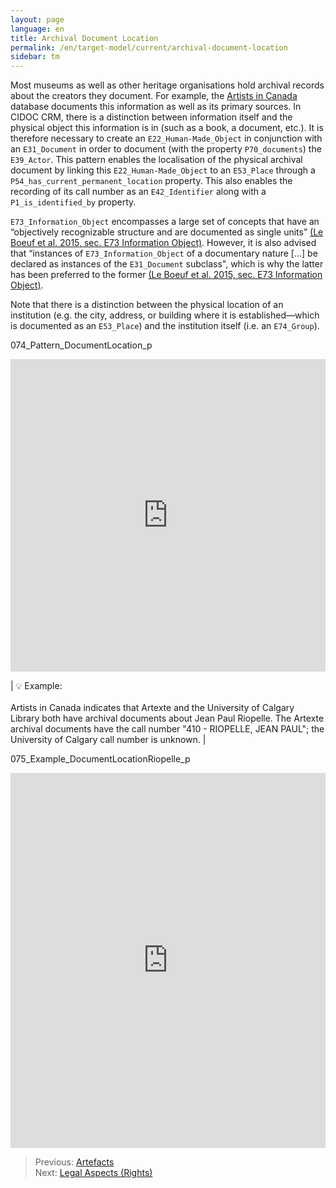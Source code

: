 ```yaml
---
layout: page
language: en
title: Archival Document Location
permalink: /en/target-model/current/archival-document-location
sidebar: tm
---
```

<!-- [Back to the Table of Contents](/collections-model/en/target-model/current/information#table-of-contents)
 -->


Most museums as well as other heritage organisations hold archival records about the creators they document. For example, the [Artists in Canada](https://app.pch.gc.ca/application/aac-aic/description-about.app?lang=en) database documents this information as well as its primary sources. In CIDOC CRM, there is a distinction between information itself and the physical object this information is in (such as a book, a document, etc.). It is therefore necessary to create  an `E22_Human-Made_Object` in conjunction with an `E31_Document` in order to document (with the property `P70_documents`) the `E39_Actor`. This pattern enables the localisation of the physical archival document by linking this `E22_Human-Made_Object` to an `E53_Place` through a `P54_has_current_permanent_location` property. This also enables the recording of its call number as an `E42_Identifier` along with a `P1_is_identified_by` property. 

`E73_Information_Object` encompasses a large set of concepts that have an “objectively recognizable structure and are documented as single units” [(Le Boeuf et al. 2015, sec. E73 Information Object)](/collections-model/en/target-model/current/bibliography#le-boeuf-et-al-2015). However, it is also advised that “instances of `E73_Information_Object` of a documentary nature [...] be declared as instances of the `E31_Document` subclass", which is why the latter has been preferred to the former [(Le Boeuf et al. 2015, sec. E73 Information Object)](/collections-model/en/target-model/current/bibliography#le-boeuf-et-al-2015). 

Note that there is a distinction between the physical location of an institution (e.g. the city, address, or building where it is established—which is documented as an `E53_Place`) and the institution itself (i.e. an `E74_Group`). 

<a name="074_Pattern_DocumentLocation_p"></a>074_Pattern_DocumentLocation_p
<iframe frameborder="0" style="width:100%;height:500px;" src="https://viewer.diagrams.net/?target=blank&highlight=0000ff&edit=_blank&layers=1&nav=1&title=074_Pattern_DocumentLocation_p.drawio#Uhttps%3A%2F%2Fdrive.google.com%2Fuc%3Fid%3D1KHjjLjchjT6wIcKq8gZaY9FCjK6ItKr4%26export%3Ddownload"></iframe>


| 💡  Example:<br/><br/>Artists in Canada indicates that Artexte and the University of Calgary Library both have archival documents about Jean Paul Riopelle. The Artexte archival documents have the call number "410 - RIOPELLE, JEAN PAUL"; the University of Calgary call number is unknown. |

<a name="075_Example_DocumentLocationRiopelle_p"></a>075_Example_DocumentLocationRiopelle_p
<iframe frameborder="0" style="width:100%;height:600px;" src="https://viewer.diagrams.net/?target=blank&highlight=0000ff&edit=_blank&layers=1&nav=1&title=075_Example_DocumentLocationRiopelle_p.drawio#Uhttps%3A%2F%2Fdrive.google.com%2Fuc%3Fid%3D1xyt3QFP1G0blmWAjTEzOcI8NubU66AqG%26export%3Ddownload"></iframe>


> Previous: [Artefacts](/collections-model/en/target-model/current/artefacts)<br>Next: [Legal Aspects (Rights)](/collections-model/en/target-model/current/legal-aspects-rights)
